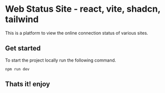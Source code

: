 # Web Status Site - react, vite, shadcn, tailwind

This is a platform to view the online connection status of various sites.

## Get started

To start the project locally run the following command.

```shell
npm run dev
```

## Thats it! enjoy
